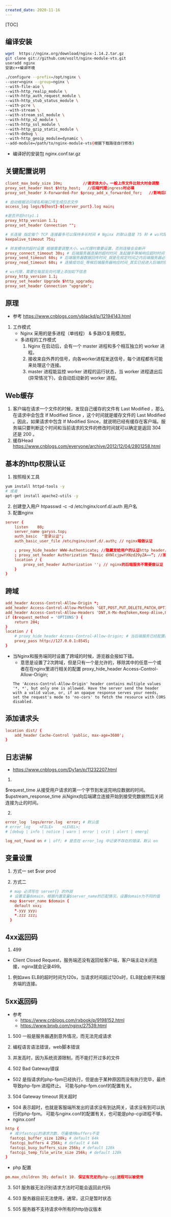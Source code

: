 ```yaml
---
created_date: 2020-11-16
---
```


[TOC]

## 编译安装

```bash
wget  https://nginx.org/download/nginx-1.14.2.tar.gz
git clone git://github.com/vozlt/nginx-module-vts.git
useradd nginx
安装c++编译环境

./configure --prefix=/opt/nginx \
--user=nginx --group=nginx \
--with-file-aio \
--with-http_realip_module \
--with-http_auth_request_module \
--with-http_stub_status_module \
--with-pcre \
--with-stream \
--with-stream_ssl_module \
--with-http_v2_module \
--with-http_ssl_module \
--with-http_gzip_static_module \
--with-debug \
--with-http_geoip_module=dynamic \
--add-module=/path/to/nginx-module-vts(根据下载路径自行修改)
```

- 编译好的安装包 nginx.conf.tar.gz

## 关键配置说明

```conf
client_max_body_size 10m;         //请求体大小，一般上传文件比较大时会调整
proxy_set_header Host $http_host;   //后端代理ingress时必填
proxy_set_header X-Forwarded-For $proxy_add_x_forwarded_for;   //影响后端能否获取真实客户端ip

# 自动根据访问域名和端口号生成日志文件
access_log logs/${host}-${server_port}.log main;

#是否开启http1.1
proxy_http_version 1.1;
proxy_set_header Connection "";

# 长连接 指定每个 TCP 连接最多可以保持多长时间 # Nginx 的默认值是 75 秒 # ws代理时需要设置，否则连接会会断开
keepalive_timeout 75s;

# 转发模块的超时设置 根据需要调整大小。ws代理时需要设置，否则连接会会断开
proxy_connect_timeout 30s; # 后端服务器连接的超时时间_发起握手等候响应超时时间
proxy_send_timeout 60s; # 后端服务器数据回传时间_就是在规定时间之内后端服务器必须传完所有的数据.
proxy_read_timeout 60s; # 连接成功后_等候后端服务器响应时间_其实已经进入后端的排队之中等候处理（也可以说是后端服务器处理请求的时间）.

# ws代理，需要在每层反向代理上添加如下信息
proxy_http_version 1.1;
proxy_set_header Upgrade $http_upgrade;
proxy_set_header Connection "upgrade";
```

## 原理

- 参考 https://www.cnblogs.com/yblackd/p/12194143.html

1. 工作模式
   - Nginx 采用的是多进程（单线程） & 多路IO复用模型。
   - 多进程的工作模式
     1. Nginx 在启动后，会有一个 master 进程和多个相互独立的 worker 进程。
     2. 接收来自外界的信号，向各worker进程发送信号，每个进程都有可能来处理这个连接。
     3. master 进程能监控 worker 进程的运行状态，当 worker 进程退出后(异常情况下)，会自动启动新的 worker 进程。

## Web缓存

1. 客户端在请求一个文件的时候，发现自己缓存的文件有 Last Modified ，那么在请求中会包含 If Modified Since ，这个时间就是缓存文件的 Last Modified 。因此，如果请求中包含 If Modified Since，就说明已经有缓存在客户端。服务端只要判断这个时间和当前请求的文件的修改时间就可以确定是返回 304 还是 200 。
2. 缓存Head https://www.cnblogs.com/everyone/archive/2012/12/04/2801258.html

## 基本的http权限认证

1. 按照相关工具

```bash
yum install httpd-tools -y 
# 或者
apt-get install apache2-utils -y
```

2. 创建登入用户
   htpasswd -c -d /etc/nginx/conf.d/.auth 用户名
3. 配置nginx

```conf
server {
    listen    80; 
    server_name garyss.top;
    auth_basic  "登录认证";
    auth_basic_user_file /etc/nginx/conf.d/.auth; // nginx端做认证

    ; proxy_hide_header WWW-Authenticate; //隐藏发给用户的认证http header，相当于不提示用户输用户名密码了。
    ; proxy_set_header Authorization “Basic dXNlcjpwYXNzd29yZA==”; //发送httpd 认证 header给后端服务器。
    location / {
        proxy_set_header Authorization ''; // nginx的后端服务不需要做认证
    }
}
```

## 跨域

```conf
add_header Access-Control-Allow-Origin *;
add_header Access-Control-Allow-Methods 'GET,POST,PUT,DELETE,PATCH,OPTIONS';
add_header Access-Control-Allow-Headers 'DNT,X-Mx-ReqToken,Keep-Alive,User-Agent,X-Requested-With,If-Modified-Since,Cache-Control,Content-Type,Authorization';
if ($request_method = 'OPTIONS') {
    return 204;
}
location / {  
    # proxy_hide_header Access-Control-Allow-Origin; # 当后端服务已经配置跨域的时候，nginx需要过滤掉此header信息
    proxy_pass http://127.0.0.1:8545;
} 
```

- 当Nginx和服务端同时设置了跨域的时候，游览器会报如下错。
  - 意思是设置了2次跨域，但是只有一个是允许的，移除其中的任意一个或者在在nginx里进行相关的配置 proxy_hide_header Access-Control-Allow-Origin;
  ```log
  The 'Access-Control-Allow-Origin' header contains multiple values '*, *', but only one is allowed. Have the server send the header with a valid value, or, if an opaque response serves your needs, set the request's mode to 'no-cors' to fetch the resource with CORS disabled.
  ```

## 添加请求头

```conf
location dist/ {
	add_header Cache-Control 'public, max-age=3600';
}

```

## 日志讲解

- https://www.cnblogs.com/Dy1an/p/11232207.html

1.

$request_time 从接受用户请求的第一个字节到发送完响应数据的时间。
$upstream_response_time 从Nginx向后端建立连接开始到接受完数据然后关闭连接为止的时间。

2.

```conf
error_log  logs/error.log  error; # 默认值
# error_log    <FILE>    <LEVEL>;
# [debug | info | notice | warn | error | crit | alert | emerg]

log_not_found on # | off; # 是否在 error_log 中记录不存在的错误，默认 on
```

## 变量设置

1. 方式一
   set $var prod

2. 方式二

```conf
  # map 必须写在 server{} 的外部
  # 设置变量domain，根据内置变量$server_name的匹配情况，设置domain为不同的值
  map $server_name $domain {
    default xxx;
    *.yyy yyy;
    *.zzz zzz;
  } 
```

## 4xx返回码

1. 499

- Client Closed Request，服务端还没有返回给客户端，客户端主动关闭连接，nginx就会记录499。

1. 例如aws ELB的超时时间为120s，当请求时间超过120s时，ELB就会断开和服务端的连接。

## 5xx返回码

- 参考
  - https://www.cnblogs.com/rxbook/p/9198152.html
  - https://www.bnxb.com/nginx/27539.html

1. 500 一般是服务器遇到意外情况，而无法完成请求

2. 编程语言语法错误，web脚本错误

3. 并发高时，因为系统资源限制，而不能打开过多的文件

4. 502 Bad Gateway错误

- 502 是指请求的php-fpm已经执行，但是由于某种原因而没有执行完毕，最终导致php-fpm 进程终止。 可能与php-fpm.conf的配置有关。

3. 504 Gateway timeout 网关超时

- 504 表示超时，也就是客服端所发出的请求没有到达网关，请求没有到可以执行的php-fpm。 可能与nginx.conf的配置有关，也可能是php-cgi进程不够。
- nginx.conf

```conf
http {
  # 减少fastcgi的请求次数，尽量维持buffers不变
  fastcgi_buffer_size 128k; # default 64k
  fastcgi_buffers 4 256k; # default 4 64k
  fastcgi_busy_buffers_size 256k; # default 128k
  fastcgi_temp_file_write_size 256k; # default 128k
}
```

- php 配置

```conf
pm.max_children 30; default 10. 保证有充足的php-cgi进程可以被使用
```

3. 501 服务器无法识别请求方法时可能会返回此代码

4. 503 服务器目前无法使用，通常，这只是暂时状态

5. 505 服务器不支持请求中所有的http协议版本
